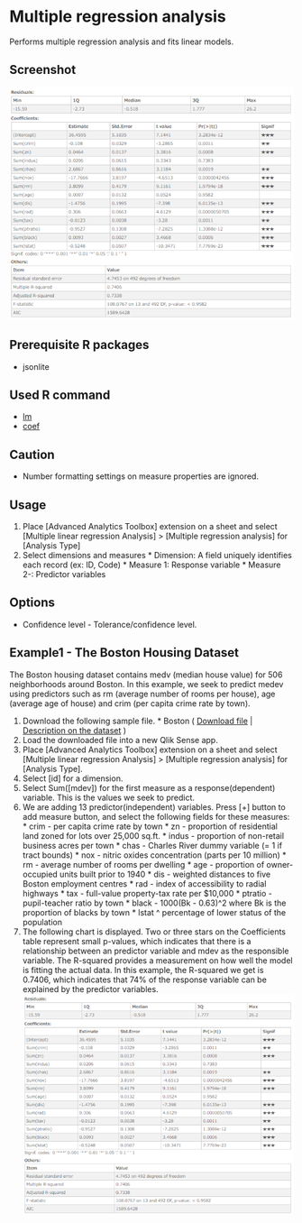 # Multiple regression analysis
Performs multiple regression analysis and fits linear models.

## Screenshot
  ![regression analysis example1](./images/regression_analysis_example1.png)

## Prerequisite R packages
 * jsonlite

## Used R command
 * [lm](https://www.rdocumentation.org/packages/stats/versions/3.4.0/topics/lm)
 * [coef](https://www.rdocumentation.org/packages/stats/versions/3.4.1/topics/coef)

## Caution
  * Number formatting settings on measure properties are ignored.

## Usage
  1. Place [Advanced Analytics Toolbox] extension on a sheet and select [Multiple linear regression Analysis] > [Multiple regression analysis] for [Analysis Type]
  2. Select dimensions and measures
    * Dimension: A field uniquely identifies each record (ex: ID, Code)
    * Measure 1: Response variable
    * Measure 2-: Predictor variables

## Options
 * Confidence level - Tolerance/confidence level.

## Example1 - The Boston Housing Dataset
The Boston housing dataset contains medv (median house value) for 506 neighborhoods around Boston. In this example, we seek to predict medev using predictors such as rm (average number of rooms per house), age (average age of house) and crim (per capita crime rate by town).

  1. Download the following sample file.
    * Boston ( [Download file](./data/Boston.xlsx) | [Description on the dataset](http://www.cs.toronto.edu/~delve/data/boston/bostonDetail.html) )  
  2. Load the downloaded file into a new Qlik Sense app.
  3. Place [Advanced Analytics Toolbox] extension on a sheet and select [Multiple linear regression Analysis] > [Multiple regression analysis] for [Analysis Type].
  4. Select [id] for a dimension.
  5. Select Sum([mdev]) for the first measure as a response(dependent) variable. This is the values we seek to predict.
  6. We are adding 13 predictor(independent) variables. Press [+] button to add measure button, and select the following fields for these measures:
    * crim - per capita crime rate by town
    * zn - proportion of residential land zoned for lots over 25,000 sq.ft.
    * indus - proportion of non-retail business acres per town
    * chas - Charles River dummy variable (= 1 if tract bounds)
    * nox - nitric oxides concentration (parts per 10 million)
    * rm - average number of rooms per dwelling
    * age - proportion of owner-occupied units built prior to 1940
    * dis - weighted distances to five Boston employment centres
    * rad - index of accessibility to radial highways
    * tax - full-value property-tax rate per $10,000
    * ptratio - pupil-teacher ratio by town
    * black -  1000(Bk - 0.63)^2 where Bk is the proportion of blacks by town
    * lstat ^ percentage of lower status of the population
  6. The following chart is displayed. Two or three stars on the Coefficients table represent small p-values, which indicates that there is a relationship between an predictor variable and mdev as the responsible variable. The R-squared provides a measurement on how well the model is fitting the actual data. In this example, the R-squared we get is 0.7406, which indicates that 74% of the response variable can be explained by the predictor variables.
  ![regression analysis example1](./images/regression_analysis_example1.png)
